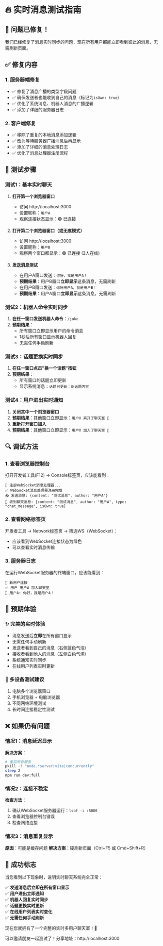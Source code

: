# 🔥 实时消息测试指南

## 🎯 问题已修复！

我们已经修复了消息实时同步的问题，现在所有用户都能立即看到彼此的消息，无需刷新页面。

## ✅ 修复内容

### 1. **服务器端修复**
- ✅ 修复了消息广播的类型字段问题
- ✅ 确保发送者也能收到自己的消息（标记为`isOwn: true`）
- ✅ 优化了系统消息、机器人消息的广播逻辑
- ✅ 添加了详细的服务器日志

### 2. **客户端修复**
- ✅ 移除了重复的本地消息添加逻辑
- ✅ 改为等待服务器广播消息后再显示
- ✅ 添加了详细的消息处理日志
- ✅ 优化了消息处理器注册流程

## 🧪 测试步骤

### 测试1：基本实时聊天
1. **打开第一个浏览器窗口**
   - 访问 http://localhost:3000
   - 设置昵称：`用户A`
   - 观察连接状态显示：🟢 已连接

2. **打开第二个浏览器窗口（或无痕模式）**
   - 访问 http://localhost:3000
   - 设置昵称：`用户B`
   - 观察两个窗口都显示：🟢 已连接 (2人在线)

3. **发送消息测试**
   - 在用户A窗口发送：`你好，我是用户A！`
   - **预期结果**：用户B窗口**立即显示**这条消息，无需刷新
   - 在用户B窗口发送：`你好用户A，我是用户B！`
   - **预期结果**：用户A窗口**立即显示**这条消息，无需刷新

### 测试2：机器人命令实时同步
1. **在任一窗口发送机器人命令**：`/joke`
2. **预期结果**：
   - 所有窗口立即显示用户的命令消息
   - 1秒后所有窗口显示机器人回复
   - 无需任何手动刷新

### 测试3：话题更换实时同步
1. **在任一窗口点击"换一个话题"按钮**
2. **预期结果**：
   - 所有窗口的话题立即更新
   - 显示系统消息：`话题已更新：新话题内容`

### 测试4：用户进出实时通知
1. **关闭其中一个浏览器窗口**
2. **预期结果**：其他窗口立即显示：`用户X 离开了聊天室 👋`
3. **重新打开窗口加入**
4. **预期结果**：其他窗口立即显示：`用户X 加入了聊天室 🎉`

## 🔍 调试方法

### 1. 查看浏览器控制台
打开开发者工具(F12) → Console标签页，应该能看到：
```
🔧 注册WebSocket消息处理器...
✅ WebSocket消息处理器注册完成
📤 发送消息: {content: "测试消息", author: "用户A"}
📨 收到聊天消息: {content: "测试消息", author: "用户A", type: "chat_message", isOwn: true}
```

### 2. 查看网络标签页
开发者工具 → Network标签页 → 筛选WS（WebSocket）：
- 应该看到WebSocket连接状态为绿色
- 可以查看实时消息传输

### 3. 服务器日志
在运行WebSocket服务器的终端窗口，应该能看到：
```
👋 新用户连接
✅ 用户 用户A 加入聊天室
💬 用户A: 你好，我是用户A！
```

## 🎊 预期体验

### ✨ **完美的实时体验**
- 消息发送后**立即**在所有窗口显示
- 无需任何手动刷新
- 发送者看到自己的消息（右侧蓝色气泡）
- 接收者看到他人的消息（左侧白色气泡）
- 系统通知实时同步
- 在线用户列表实时更新

### 📱 **多设备测试建议**
1. 电脑多个浏览器窗口
2. 手机浏览器 + 电脑浏览器
3. 不同网络环境测试
4. 长时间连接稳定性测试

## ❌ 如果仍有问题

### 情况1：消息延迟显示
**解决方案**：
```bash
# 重启所有服务
pkill -f "node.*server|vite|concurrently"
sleep 2
npm run dev:full
```

### 情况2：连接不稳定
**检查方法**：
1. 确认WebSocket服务器运行：`lsof -i :8080`
2. 查看浏览器控制台错误
3. 检查网络连接

### 情况3：消息重复显示
**原因**：可能是缓存问题
**解决方案**：硬刷新页面（Ctrl+F5 或 Cmd+Shift+R）

## 🎯 成功标志

当您看到以下现象时，说明实时聊天系统完全正常：

✅ **发送消息后立即在所有窗口显示**  
✅ **用户进出立即通知**  
✅ **机器人回复实时同步**  
✅ **话题更换实时更新**  
✅ **在线用户列表实时变化**  
✅ **无需任何手动刷新**  

现在您就拥有了一个完整的实时多用户聊天室！🎉

可以邀请朋友一起测试了！分享地址：http://localhost:3000 
